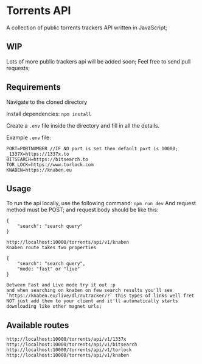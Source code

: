 # Torrents API
A collection of public torrents trackers API written in JavaScript;

## WIP

Lots of more public trackers api will be added soon; Feel free to send pull requests;

## Requirements

Navigate to the cloned directory

Install dependencies: `npm install`

Create a `.env` file inside the directory and fill in all the details.

Example `.env` file:

```
PORT=PORTNUMBER //IF NO port is set then default port is 10000;
_1337X=https://1337x.to
BITSEARCH=https://bitsearch.to
TOR_LOCK=https://www.torlock.com
KNABEN=https://knaben.eu

```

## Usage

To run the api locally, use the following command: `npm run dev`
And request method must be POST; and request body should be like this:

```
{
    "search": "search query"
}

http://localhost:10000/torrents/api/v1/knaben
Knaben route takes two properties

{
    "search": "search query",
    "mode: "fast" or "live"
}

Between Fast and Live mode try it out :p
and when searching on knaben on few search results you'll see `https://knaben.eu/live/dl/rutracker/?` this types of links well fret NOT just add them to your client and it'll automatically starts downloading like other magnet urls;

```

## Available routes

```
http://localhost:10000/torrents/api/v1/1337x
http://localhost:10000/torrents/api/v1/bitsearch
http://localhost:10000/torrents/api/v1/torlock
http://localhost:10000/torrents/api/v1/knaben
```
